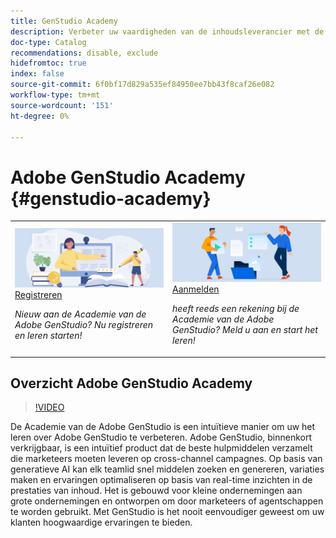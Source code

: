 ```yaml
---
title: GenStudio Academy
description: Verbeter uw vaardigheden van de inhoudsleverancier met de Academie van de Adobe GenStudio
doc-type: Catalog
recommendations: disable, exclude
hidefromtoc: true
index: false
source-git-commit: 6f0bf17d829a535ef84950ee7bb43f8caf26e082
workflow-type: tm+mt
source-wordcount: '151'
ht-degree: 0%

---
```



# Adobe GenStudio Academy {#genstudio-academy}

<table>
<tr>
  <td>
    <a href="https://learningmanager.adobe.com/accountiplogin?ipId=16970&amp;accesskey=c4988oojirhb5">
      <img alt="Register voor de Academie van de Adobe GenStudio" src="/help/assets/card-create-assets.png" />
    </a>
    <div>
      <a href="https://learningmanager.adobe.com/accountiplogin?ipId=16970&amp;accesskey=c4988oojirhb5">
    Registreren
    </a>
    </div>
    <p>
    <em> Nieuw aan de Academie van de Adobe GenStudio? Nu registreren en leren starten!</em>
    <p>
  </td>
  <td>
    <a href="https://genstudioacademy.adobelearningmanager.com/">
    <img alt="Aanmelden bij Adobe GenStudio Academy" src="/help/assets/card-manage-content.png" />
    </a>
    <div>
    <a href="https://genstudioacademy.adobelearningmanager.com/">
    Aanmelden
    </a>
    </div>
    <p>
    <em> heeft reeds een rekening bij de Academie van de Adobe GenStudio? Meld u aan en start het leren!</em>
    </p>
  </td>
</tr>
</table>


## Overzicht Adobe GenStudio Academy

>[!VIDEO](https://video.tv.adobe.com/v/3434938?autoplay=true&end=replay)

De Academie van de Adobe GenStudio is een intuïtieve manier om uw het leren over Adobe GenStudio te verbeteren. Adobe GenStudio, binnenkort verkrijgbaar, is een intuïtief product dat de beste hulpmiddelen verzamelt die marketeers moeten leveren op cross-channel campagnes. Op basis van generatieve AI kan elk teamlid snel middelen zoeken en genereren, variaties maken en ervaringen optimaliseren op basis van real-time inzichten in de prestaties van inhoud. Het is gebouwd voor kleine ondernemingen aan grote ondernemingen en ontworpen om door marketeers of agentschappen te worden gebruikt. Met GenStudio is het nooit eenvoudiger geweest om uw klanten hoogwaardige ervaringen te bieden.

